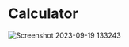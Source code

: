 # Calculator

![Screenshot 2023-09-19 133243](https://github.com/romeshdil/Calculator/assets/141749830/09561791-5798-4b32-95eb-82d95b1f7f8f)
